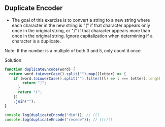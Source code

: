 ## Duplicate Encoder

- The goal of this exercise is to convert a string to a new string where each character in the new string is "(" if that character appears only once in the original string, or ")" if that character appears more than once in the original string. Ignore capitalization when determining if a character is a duplicate.

Note: If the number is a multiple of both 3 and 5, only count it once.

Solution:

```js
function duplicateEncode(word) {
  return word.toLowerCase().split("").map((letter) => {
    if (word.toLowerCase().split("").filter((l) => l === letter).length > 1) {
        return ")";
      }
      return "(";
    })
    .join("");
} 

console.log(duplicateEncode("din")); // (((
console.log(duplicateEncode("recede")); // ()()() 
```